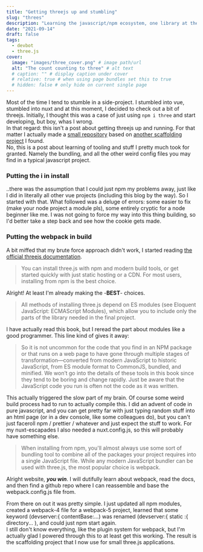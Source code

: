 ```yaml
---
title: "Getting threejs up and stumbling"
slug: "threes"
description: "Learning the javascript/npm ecosystem, one library at the time"
date: "2021-09-14"
draft: false
tags:
  - devbot
  - three.js
cover:
  image: "images/three_cover.png" # image path/url
  alt: "The count counting to three" # alt text
  # caption: "" # display caption under cover
  # relative: true # when using page bundles set this to true
  # hidden: false # only hide on current single page
---
```


Most of the time I tend to stumble in a side-project. I stumbled into vue, stumbled into nuxt and at this moment, I decided to check out a bit of threejs. Initially, I thought this was a case of just using `npm i three` and start developing, but boy, whas I wrong. <!--more-->  
In that regard: this isn't a post about getting threejs up and running. For that matter I actually made a [small repository](https://github.com/JensPenny/threejs_scaffolding) based on [another scaffolding project](https://github.com/brandflugan/three-js-webpack-boilerplate) I found.  
No, this is a post about learning of tooling and stuff I pretty much took for granted. Namely the bundling, and all the other weird config files you may find in a typical javascript project.

### Putting the i in install

..there was the assumption that I could just npm my problems away, just like I did in literally all other vue projects (including this blog by the way). So I started with that. What followed was a deluge of errors: some easier to fix (make your node project a module pls), some entirely cryptic for a node beginner like me. I was not going to force my way into this thing building, so I'd better take a step back and see how the cookie gets made.

### Putting the webpack in build

A bit miffed that my brute force approach didn't work, I started reading [the official threejs documentation](https://threejs.org/docs/#manual/en/introduction/Installation).

> You can install three.js with npm and modern build tools, or get started quickly with just static hosting or a CDN. For most users, installing from npm is the best choice.

Alright! At least I'm already making the -**BEST**- choices.

> All methods of installing three.js depend on ES modules (see Eloquent JavaScript: ECMAScript Modules), which allow you to include only the parts of the library needed in the final project.

I have actually read this book, but I reread the part about modules like a good programmer. This line kind of gives it away:

> So it is not uncommon for the code that you find in an NPM package or that runs on a web page to have gone through multiple stages of transformation—converted from modern JavaScript to historic JavaScript, from ES module format to CommonJS, bundled, and minified. We won’t go into the details of these tools in this book since they tend to be boring and change rapidly. Just be aware that the JavaScript code you run is often not the code as it was written.

This actually triggered the slow part of my brain. Of course some weird build process had to run to actually compile this. I did an advent of code in pure javascript, and you can get pretty far with just typing random stuff into an html page (or in a dev console, like some colleagues do), but you can't just faceroll npm / prettier / whatever and just expect the stuff to work. For my nuxt-escapades I also needed a nuxt.config.js, so this will probably have something else.

> When installing from npm, you'll almost always use some sort of bundling tool to combine all of the packages your project requires into a single JavaScript file. While any modern JavaScript bundler can be used with three.js, the most popular choice is webpack.

Alright website, **_you win_**. I will dutifully learn about webpack, read the docs, and then find a github repo where I can reassemble and base the webpack.config.js file from.

From there on out it was pretty simple. I just updated all npm modules, created a webpack-4 file for a webpack-5 project, learned that some keyword (devserver:{ contentBase:...) was renamed (devserver:{ static :{ directory... ), and could just npm start again.  
I still don't know everything, like the plugin system for webpack, but I'm actually glad I powered through this to at least get this working. The result is the scaffolding project that I now use for small three.js applications.

